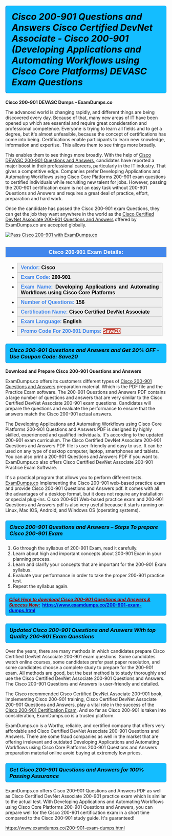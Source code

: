 <h1>                        <strong><span style="display: block; color: #000000; background: #14BDFF; border: 0.5px solid #AED6F1; border-left: 3px solid #3498DB; padding: .6em; border-radius: 6px;">                        <em>Cisco 200-901 <span class="exam_variation">Questions and Answers</span> Cisco Certified DevNet Associate - Cisco 200-901 (Developing Applications and Automating Workflows using Cisco Core Platforms) DEVASC Exam Questions</em>                        </span></strong>                    </h1>                                        <p><strong>Cisco 200-901 DEVASC Dumps – ExamDumps.co </strong></p>                                        <p>The advanced world is changing rapidly, and different things are being discovered every day. Because of that, many new areas of IT have been opened up which                     are essential and require great consideration and professional competence. Everyone is trying to learn all fields and to get a degree, but it's almost unfeasible,                     because the concept of certifications has come into being. Certifications enable participants to learn new knowledge, information and expertise.                     This allows them to see things more broadly.</p>                                        <p>This enables them to see things more broadly. With the help of <a href="https://www.examdumps.co/200-901-exam-dumps.html">Cisco DEVASC 200-901 <span class="exam_variation">Questions and Answers</span></a>, candidates have reported a major boost in their professional careers,                     particularly in the IT industry. That gives a competitive edge. Companies prefer Developing Applications and Automating Workflows using Cisco Core Platforms 200-901 exam questions to                     certified individuals while recruiting new talent for jobs. However, passing the 200-901 certification exam is not an easy task without 200-901 <span class="exam_variation">Questions and Answers</span> and requires                     a great deal of practice, effort, preparation and hard work.</p>                                        <p>Once the candidate has passed the Cisco 200-901 exam Questions, they can get the job they want anywhere in the world as the                     <a href="https://www.examdumps.co/cisco-certified-devnet-associate-exam-dumps.html">Cisco Certified DevNet Associate 200-901 <span class="exam_variation">Questions and Answers</span></a> offered by ExamDumps.co are accepted globally.</p>                                        <p><a href="https://www.examdumps.co/200-901-exam-dumps.html"><img src="https://www.examdumps.co/images/banners/examdumps.co-40-off.jpg" class="postImage" alt="Pass Cisco 200-901 with ExamDumps.co"></a></p>                    <h2 style="background: #4287ec; border: 1px solid #cccccc; padding: 5px 10px; text-align: center;">                        <span style="color: #ffffff;"><span style="font-size: 11pt;"><span style="line-height: normal;"><span style="font-family: Calibri,sans-serif;">                            <strong><span style="font-size: 13.0pt;">Cisco 200-901 Exam Details:</span></strong>                            </span></span></span></span></h2>                    <ul>                        <li style="margin: 0cm 10pt;">                            <div style="background: #eee; border: 1px solid #cccccc; padding: 5px 10px; text-align: justify;"><span style="font-size: 11pt;"><span style="line-height: normal;"><span style="tab-stops: list 36.0pt;"><span style="font-family: Calibri,sans-serif;"><strong><span style="font-size: 12.0pt;">                                <span style="color: #4287ec;">Vendor:</span> <span style="color: #000;">Cisco</span>                                </span></strong></span></span></span></span></div>                        </li>                        <li style="margin: 0cm 10pt;">                        <div style="background: #eee; border: 1px solid #cccccc; padding: 5px 10px; text-align: justify;"><span style="font-size: 11pt;"><span style="line-height: normal;"><span style="tab-stops: list 36.0pt;"><span style="font-family: Calibri,sans-serif;"><strong><span style="font-size: 12.0pt;">                            <span style="color: #4287ec;">Exam Code:</span> <span style="color: #000;">200-901</span>                            </span></strong></span></span></span></span></div>                        </li>                        <li style="margin: 0cm 10pt;">                        <div style="background: #eee; border: 1px solid #cccccc; padding: 5px 10px; text-align: justify;"><span style="font-size: 11pt;"><span style="line-height: normal;"><span style="tab-stops: list 36.0pt;"><span style="font-family: Calibri,sans-serif;"><strong><span style="font-size: 12.0pt;">                            <span style="color: #4287ec;">Exam Name:</span> <span style="color: #000;">Developing Applications and Automating Workflows using Cisco Core Platforms</span>                            </span></strong></span></span></span></span></div>                        </li>                        <li style="margin: 0cm 10pt;">                        <div style="background: #eee; border: 1px solid #cccccc; padding: 5px 10px;"><span style="font-size: 11pt;"><span style="line-height: normal;"><span style="tab-stops: list 36.0pt;"><span style="font-family: Calibri,sans-serif;"><strong><span style="font-size: 12.0pt;">                            <span style="color: #4287ec;">Number of Questions: </span><span style="color: #000;">156</span>                            </span></strong></span></span></span></span></div>                        </li>                        <li style="margin: 0cm 10pt;">                        <div style="background: #eee; border: 1px solid #cccccc; padding: 5px 10px; text-align: justify;"><span style="font-size: 11pt;"><span style="line-height: normal;"><span style="tab-stops: list 36.0pt;"><span style="font-family: Calibri,sans-serif;"><strong><span style="font-size: 12.0pt;">                            <span style="color: #4287ec;">Certification Name:</span> <span style="color: #000;">Cisco Certified DevNet Associate</span>                            </span></strong></span></span></span></span></div>                        </li>                        <li style="margin: 0cm 10pt;">                        <div style="background: #eee; border: 1px solid #cccccc; padding: 5px 10px; text-align: justify;"><span style="font-size: 11pt;"><span style="line-height: normal;"><span style="tab-stops: list 36.0pt;"><span style="font-family: Calibri,sans-serif;"><strong><span style="font-size: 12.0pt;">                            <span style="color: #4287ec;">Exam Language:</span> <span style="color: #000;">English</span>                            </span></strong></span></span></span></span></div>                        </li>                        <li style="margin: 0cm 10pt;">                        <div style="background: #eee; border: 1px solid #cccccc; padding: 5px 10px;"><span style="font-size: 11pt;"><span style="line-height: normal;"><span style="tab-stops: list 36.0pt;"><span style="font-family: Calibri,sans-serif;"><strong><span style="font-size: 12.0pt;">                            <span style="color: #4287ec;">Promo Code For 200-901 Dumps: </span><span style="color: #fff;"><span style="background-color: #c0392b;">Save20</span></span>                            </span></strong></span></span></span></span></div>                        </li>                    </ul>                                        <h3><strong><span style="display: block; color: #000000; background: #14BDFF; border: 0.5px solid #AED6F1; border-left: 3px solid #3498DB; padding: .6em; border-radius: 6px;">                        <em>Cisco 200-901 <span class="exam_variation">Questions and Answers</span> and Get 20% OFF - Use Coupon Code: Save20</em>                        </span></strong></h3>                                        <p><strong>Download and Prepare Cisco 200-901 <span class="exam_variation">Questions and Answers</span> </strong></p>                                        <p>ExamDumps.co offers its customers different types of <a href="https://www.examdumps.co/200-901-exam-dumps.html">Cisco 200-901 <span class="exam_variation">Questions and Answers</span></a> preparation material. Which is the PDF file and the Practice Exam software.  The                     200-901 <span class="exam_variation">Questions and Answers</span> PDF contains a large number of questions and answers that are very similar to the Cisco Certified DevNet Associate                     200-901 exam questions. Candidates will prepare the questions and evaluate the performance to ensure that the answers match the Cisco 200-901 actual answers.</p>                                        <p>The Developing Applications and Automating Workflows using Cisco Core Platforms 200-901 <span class="exam_variation">Questions and Answers</span> PDF is designed by highly skilled, experienced and                     qualified individuals. It's according to the updated 200-901 exam curriculum. The Cisco Certified DevNet Associate                      200-901 <span class="exam_variation">Questions and Answers</span> PDF file is user-friendly and easy to use. It can be used on any type of desktop computer, laptop, smartphones and tablets.                       You can also print a 200-901 <span class="exam_variation">Questions and Answers</span> PDF if you want to.  ExamDumps.co also offers Cisco Certified DevNet Associate                     200-901 Practice Exam Software.</p>                                        <p>It's a practical program that allows you to perform different tests. <a href="https://www.examdumps.co/">ExamDumps.co</a> Implementing the Cisco 200-901 web-based practice exam and provide Cisco 200-901 <span class="exam_variation">Questions and Answers</span> pdf.                     It comes with all the advantages of a desktop format, but it does not require any installation or special plug-ins. Cisco 200-901 Web-based practice exam and                     200-901 <span class="exam_variation">Questions and Answers</span> pdf is also very useful because it starts running on Linux, Mac IOS, Android, and Windows OS (operating systems).</p>                                        <h3><strong><span style="display: block; color: #000000; background: #14BDFF; border: 0.5px solid #AED6F1; border-left: 3px solid #3498DB; padding: .6em; border-radius: 6px;">                        <em>Cisco 200-901 <span class="exam_variation">Questions and Answers</span> – Steps To prepare Cisco 200-901 Exam</em>                        </span></strong></h3>                    <ol>                        <li>Go through the syllabus of 200-901 Exam, read it carefully.</li>                        <li>Learn about high and important concepts about 200-901 Exam in your planning process.</li>                        <li>Learn and clarify your concepts that are important for the 200-901 Exam syllabus.</li>                        <li>Evaluate your performance in order to take the proper 200-901 practice test.</li>                        <li>Repeat the syllabus again.</li>                    </ol>                                        <p><strong><span style="display: block; color: #990000; background: #14BDFF; border: 0.5px solid #AED6F1; border-left: 3px solid #3498DB; padding: .6em; border-radius: 6px;"><span style="font-size: 14px;">                        <u><em>Click Here to download Cisco 200-901 <span class="exam_variation">Questions and Answers</span> &amp; Success Now:</em></u></span>&nbsp;                        <a href="https://www.examdumps.co/200-901-exam-dumps.html"><span style="color: #0000cc;">https://www.examdumps.co/200-901-exam-dumps.html</span></a></span></strong></p>                                        <h3><strong><span style="display: block; color: #000000; background: #14BDFF; border: 0.5px solid #AED6F1; border-left: 3px solid #3498DB; padding: .6em; border-radius: 6px;">                        <em>Updated Cisco 200-901 <span class="exam_variation">Questions and Answers</span> With top Quality 200-901 Exam Questions</em>                        </span></strong></h3>                                        <p>Over the years, there are many methods in which candidates prepare Cisco Certified DevNet Associate 200-901 exam questions.                     Some candidates watch online courses, some candidates prefer past paper resolution, and some candidates choose a complete study to prepare for the 200-901 exam.                     All methods are good, but the best method is to study thoroughly and use the Cisco Certified DevNet Associate 200-901 <span class="exam_variation">Questions and Answers</span>.                     The Cisco 200-901 <span class="exam_variation">Questions and Answers</span> is user-friendly and detailed.</p>                                        <p>The Cisco recommended Cisco Certified DevNet Associate 200-901 book, Implementing Cisco 200-901 training,                     Cisco Certified DevNet Associate 200-901 <span class="exam_variation">Questions and Answers</span>, play a vital role in the success of the <a href="https://www.examdumps.co/cisco-exam-dumps.html">Cisco 200-901 Certification Exam</a>. And                     so far as Cisco 200-901 is taken into consideration, ExamDumps.co is a trusted platform.</p>                                        <p>ExamDumps.co is a Worthy, reliable, and certified company that offers very affordable and Cisco Certified DevNet Associate                     200-901 <span class="exam_variation">Questions and Answers</span>. There are some fraud companies as well in the market that are offering irrelevant and outdated                     Developing Applications and Automating Workflows using Cisco Core Platforms 200-901 <span class="exam_variation">Questions and Answers</span> preparation material online avoid buying at extremely low prices.</p>                                        <h3><strong><span style="display: block; color: #000000; background: #14BDFF; border: 0.5px solid #AED6F1; border-left: 3px solid #3498DB; padding: .6em; border-radius: 6px;">                        <em>Get Cisco 200-901 <span class="exam_variation">Questions and Answers</span> for 100% Passing Assurance</em>                        </span></strong></h3>                                        <p>ExamDumps.co offers Cisco 200-901 <span class="exam_variation">Questions and Answers</span> PDF as well as Cisco Certified DevNet Associate 200-901 practice exam which is similar to                     the actual test. With Developing Applications and Automating Workflows using Cisco Core Platforms 200-901 <span class="exam_variation">Questions and Answers</span>, you can prepare well for the Cisco 200-901                     certification exam in a short time compared to the Cisco 200-901 study guide. It's guaranteed!</p>                                        <a href="https://www.examdumps.co/200-901-exam-dumps.html"> https://www.examdumps.co/200-901-exam-dumps.html</a>                
